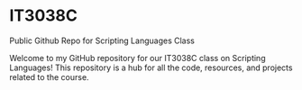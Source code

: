 # IT3038C
Public Github Repo for Scripting Languages Class

Welcome to my GitHub repository for our IT3038C class on Scripting Languages! This repository is a hub for all the code, resources, and projects related to the course.
